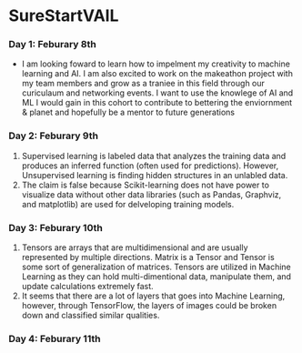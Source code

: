 # SureStartVAIL
### Day 1: Feburary 8th
- I am looking foward to learn how to impelment my creativity to machine learning and AI. I am also excited to work on the makeathon project with my team members and grow as a traniee in this field through our curiculaum and networking events. I want to use the knowlege of AI and ML I would gain in this cohort to contribute to bettering the enviornment & planet and hopefully be a mentor to future generations
### Day 2: Feburary 9th
1. Supervised learning is labeled data that analyzes the training data and produces an inferred function (often used for predictions). However, Unsupervised learning is finding hidden structures in an unlabled data. 
2. The claim is false because Scikit-learning does not have power to visualize data without other data libraries (such as Pandas, Graphviz, and matplotlib) are used for delveloping training models.
### Day 3: Feburary 10th
1. Tensors are arrays that are multidimensional and are usually represented by multiple directions. Matrix is a Tensor and Tensor is some sort of generalization of matrices. Tensors are utilized in Machine Learning as they can hold multi-dimentional data, manipulate them, and update calculations extremely fast. 
2. It seems that there are a lot of layers that goes into Machine Learning, however, through TensorFlow, the layers of images could be broken down and classified similar qualities. 
### Day 4: Feburary 11th
